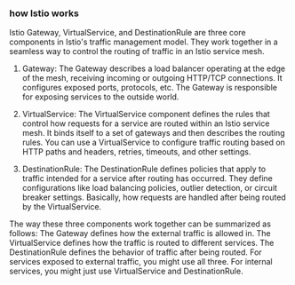 ### how Istio works
Istio Gateway, VirtualService, and DestinationRule are three core components in Istio's traffic management model. They work together in a seamless way to control the routing of traffic in an Istio service mesh.

1. Gateway: The Gateway describes a load balancer operating at the edge of the mesh, receiving incoming or
outgoing HTTP/TCP connections. It configures exposed ports, protocols, etc. The Gateway is responsible for
exposing services to the outside world.

2. VirtualService: The VirtualService component defines the rules that control how requests for a service 
are routed within an Istio service mesh. It binds itself to a set of gateways and then describes the routing rules.
You can use a VirtualService to configure traffic routing based on HTTP paths and headers, retries, timeouts, and other settings.

3. DestinationRule: The DestinationRule defines policies that apply to traffic intended for a service after
routing has occurred. They define configurations like load balancing policies, outlier detection, 
or circuit breaker settings. Basically, how requests are handled after being routed by the VirtualService.

The way these three components work together can be summarized as follows: 
The Gateway defines how the external traffic is allowed in. The VirtualService defines how the traffic is routed 
to different services. The DestinationRule defines the behavior of traffic after being routed. For services 
exposed to external traffic, you might use all three. For internal services, you might just use VirtualService and DestinationRule.